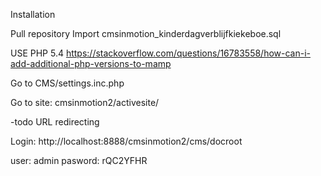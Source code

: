 Installation

Pull repository
Import cmsinmotion_kinderdagverblijfkiekeboe.sql 

USE PHP 5.4
https://stackoverflow.com/questions/16783558/how-can-i-add-additional-php-versions-to-mamp

Go to CMS/settings.inc.php

Go to site:
cmsinmotion2/activesite/

-todo URL redirecting

Login:
http://localhost:8888/cmsinmotion2/cms/docroot

user: admin
pasword: rQC2YFHR
